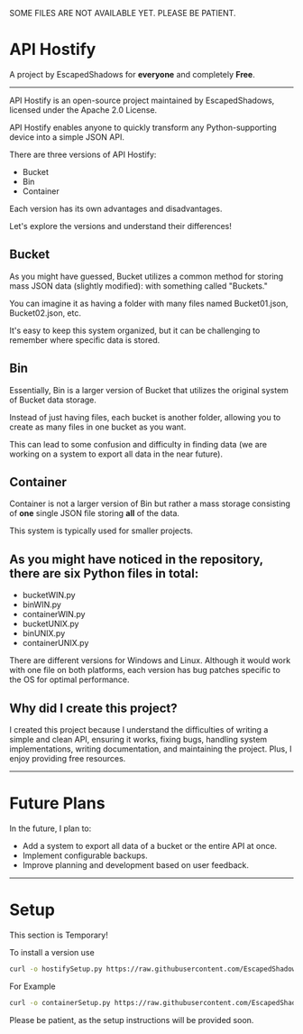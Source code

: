 SOME FILES ARE NOT AVAILABLE YET. PLEASE BE PATIENT.

# API Hostify

A project by EscapedShadows for **everyone** and completely **Free**.

---

API Hostify is an open-source project maintained by EscapedShadows, licensed under the Apache 2.0 License.

API Hostify enables anyone to quickly transform any Python-supporting device into a simple JSON API.

There are three versions of API Hostify:

- Bucket
- Bin
- Container

Each version has its own advantages and disadvantages.

Let's explore the versions and understand their differences!

## Bucket

As you might have guessed, Bucket utilizes a common method for storing mass JSON data (slightly modified): with something called "Buckets."

You can imagine it as having a folder with many files named Bucket01.json, Bucket02.json, etc.

It's easy to keep this system organized, but it can be challenging to remember where specific data is stored.

## Bin

Essentially, Bin is a larger version of Bucket that utilizes the original system of Bucket data storage.

Instead of just having files, each bucket is another folder, allowing you to create as many files in one bucket as you want.

This can lead to some confusion and difficulty in finding data (we are working on a system to export all data in the near future).

## Container

Container is not a larger version of Bin but rather a mass storage consisting of **one** single JSON file storing **all** of the data. 

This system is typically used for smaller projects.

## As you might have noticed in the repository, there are six Python files in total:

- bucketWIN.py
- binWIN.py
- containerWIN.py
- bucketUNIX.py
- binUNIX.py
- containerUNIX.py

There are different versions for Windows and Linux. Although it would work with one file on both platforms, each version has bug patches specific to the OS for optimal performance.

## Why did I create this project?

I created this project because I understand the difficulties of writing a simple and clean API, ensuring it works, fixing bugs, handling system implementations, writing documentation, and maintaining the project. Plus, I enjoy providing free resources.

---

# Future Plans

In the future, I plan to:
- Add a system to export all data of a bucket or the entire API at once.
- Implement configurable backups.
- Improve planning and development based on user feedback.

---

# Setup

This section is Temporary!

To install a version use
```bash
curl -o hostifySetup.py https://raw.githubusercontent.com/EscapedShadows/Api-Hostify/main/{version}{Platform}.py
```

For Example

```bash
curl -o containerSetup.py https://raw.githubusercontent.com/EscapedShadows/Api-Hostify/main/containerWIN.py
```

Please be patient, as the setup instructions will be provided soon.